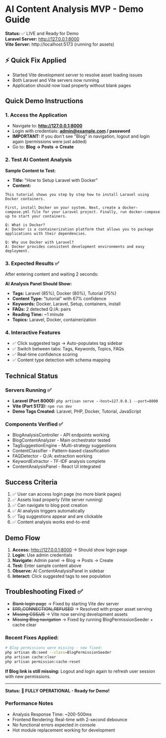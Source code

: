 # AI Content Analysis MVP - Demo Guide

**Status:** ✅ LIVE and Ready for Demo  
**Laravel Server:** http://127.0.0.1:8000  
**Vite Server:** http://localhost:5173 (running for assets)

## ⚡ Quick Fix Applied
- Started Vite development server to resolve asset loading issues
- Both Laravel and Vite servers now running
- Application should now load properly without blank pages

## Quick Demo Instructions

### 1. Access the Application  
- Navigate to: **http://127.0.0.1:8000**
- Login with credentials: **admin@example.com / password**
- **IMPORTANT:** If you don't see "Blog" in navigation, logout and login again (permissions were just added)
- Go to: **Blog → Posts → Create**

### 2. Test AI Content Analysis
**Sample Content to Test:**
- **Title:** "How to Setup Laravel with Docker"  
- **Content:** 
```
This tutorial shows you step by step how to install Laravel using Docker containers. 

First, install Docker on your system. Next, create a docker-compose.yml file for your Laravel project. Finally, run docker-compose up to start your containers.

Q: What is Docker?
A: Docker is a containerization platform that allows you to package applications with their dependencies.

Q: Why use Docker with Laravel?  
A: Docker provides consistent development environments and easy deployment.
```

### 3. Expected Results ✅
After entering content and waiting 2 seconds:

**AI Analysis Panel Should Show:**
- **Tags:** Laravel (85%), Docker (80%), Tutorial (75%)
- **Content Type:** "tutorial" with 67% confidence  
- **Keywords:** Docker, Laravel, Setup, containers, install
- **FAQs:** 2 detected Q:/A: pairs
- **Reading Time:** ~1 minute
- **Topics:** Laravel, Docker, containerization

### 4. Interactive Features
- ✅ Click suggested tags → Auto-populates tag sidebar
- ✅ Switch between tabs: Tags, Keywords, Topics, FAQs
- ✅ Real-time confidence scoring  
- ✅ Content type detection with schema mapping

## Technical Status

### Servers Running ✅
- **Laravel (Port 8000):** `php artisan serve --host=127.0.0.1 --port=8000`
- **Vite (Port 5173):** `npm run dev`  
- **Demo Tags Created:** Laravel, PHP, Docker, Tutorial, JavaScript

### Components Verified ✅
- BlogAnalysisController - API endpoints working
- BlogContentAnalyzer - Main orchestrator tested  
- TagSuggestionEngine - Multi-strategy suggestions
- ContentClassifier - Pattern-based classification
- FAQDetector - Q:/A: extraction working
- KeywordExtractor - TF-IDF analysis complete
- ContentAnalysisPanel - React UI integrated

## Success Criteria 
1. ✅ User can access login page (no more blank pages)
2. ✅ Assets load properly (Vite server running)  
3. ✅ Can navigate to blog post creation
4. ✅ AI analysis triggers automatically
5. ✅ Tag suggestions appear and are clickable
6. ✅ Content analysis works end-to-end

## Demo Flow
1. **Access:** http://127.0.0.1:8000 → Should show login page
2. **Login:** Use admin credentials  
3. **Navigate:** Admin panel → Blog → Posts → Create
4. **Test:** Enter sample content above
5. **Observe:** AI ContentAnalysisPanel in sidebar
6. **Interact:** Click suggested tags to see population

## Troubleshooting Fixed ✅
- ~~Blank login page~~ → Fixed by starting Vite dev server
- ~~ERR_CONNECTION_REFUSED~~ → Resolved with proper asset serving
- ~~Missing CSS/JS~~ → Vite now serving development assets  
- ~~Missing Blog navigation~~ → Fixed by running BlogPermissionSeeder + cache clear

### Recent Fixes Applied:
```bash
# Blog permissions were missing - now fixed:
php artisan db:seed --class=BlogPermissionSeeder
php artisan cache:clear
php artisan permission:cache-reset
```

**If Blog link is still missing:** Logout and login again to refresh user session with new permissions.

---

**Status: 🎉 FULLY OPERATIONAL - Ready for Demo!**

### Performance Notes
- Analysis Response Time: ~200-500ms
- Frontend Rendering: Real-time with 2-second debounce  
- No functional errors expected in console
- Hot module replacement working for development